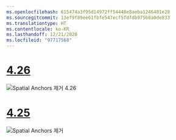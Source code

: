 ```yaml
---
ms.openlocfilehash: 615474a3f95d14972ff54448e8aeba1246481e28
ms.sourcegitcommit: 13ef9f89ee61fbfe547ecf5fdfdb97560a0de833
ms.translationtype: HT
ms.contentlocale: ko-KR
ms.lasthandoff: 12/21/2020
ms.locfileid: "97717568"
---
```

# <a name="426"></a>[4.26](#tab/426)

![Spatial Anchors 제거 4.26](../images/local-spatial-anchors-img-04.png)

# <a name="425"></a>[4.25](#tab/425)

![Spatial Anchors 제거](../images/unreal-spatialanchors-remove.PNG)

